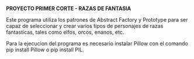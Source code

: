 **PROYECTO PRIMER CORTE - RAZAS DE FANTASIA**

Este programa utiliza los patrones de Abstract Factory y Prototype para ser capaz de seleccionar y crear varios tipos de personajes de razas fantasticas, tales como elfos, orcos, enanos, etc.

Para la ejecucion del programa es necesario instalar Pillow con el comando pip install Pillow o pip install PIL.
